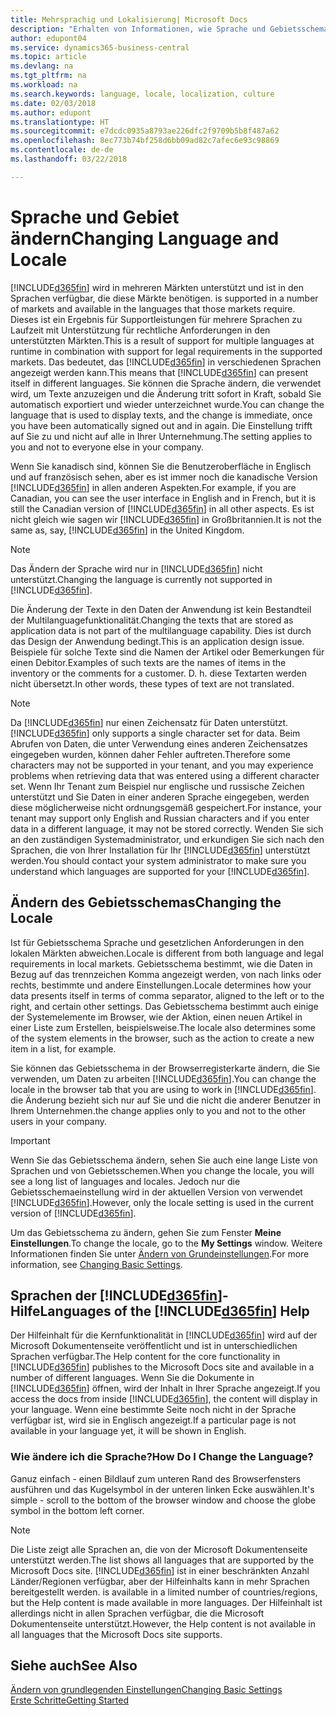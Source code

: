 ```yaml
---
title: Mehrsprachig und Lokalisierung| Microsoft Docs
description: "Erhalten von Informationen, wie Sprache und Gebietsschema die Benutzeroberfläche in Business Central. beeinflussen."
author: edupont04
ms.service: dynamics365-business-central
ms.topic: article
ms.devlang: na
ms.tgt_pltfrm: na
ms.workload: na
ms.search.keywords: language, locale, localization, culture
ms.date: 02/03/2018
ms.author: edupont
ms.translationtype: HT
ms.sourcegitcommit: e7dcdc0935a8793ae226dfc2f9709b5b8f487a62
ms.openlocfilehash: 8ec773b74bf258d6bb09ad82c7afec6e93c98869
ms.contentlocale: de-de
ms.lasthandoff: 03/22/2018

---
```

# <a name="changing-language-and-locale"></a><span data-ttu-id="ed287-103">Sprache und Gebiet ändern</span><span class="sxs-lookup"><span data-stu-id="ed287-103">Changing Language and Locale</span></span>
[!INCLUDE[d365fin](includes/d365fin_md.md)]<span data-ttu-id="ed287-104"> wird in mehreren Märkten unterstützt und ist in den Sprachen verfügbar, die diese Märkte benötigen.</span><span class="sxs-lookup"><span data-stu-id="ed287-104"> is supported in a number of markets and available in the languages that those markets require.</span></span> <span data-ttu-id="ed287-105">Dieses ist ein Ergebnis für Supportleistungen für mehrere Sprachen zu Laufzeit mit Unterstützung für rechtliche Anforderungen in den unterstützten Märkten.</span><span class="sxs-lookup"><span data-stu-id="ed287-105">This is a result of support for multiple languages at runtime in combination with support for legal requirements in the supported markets.</span></span> <span data-ttu-id="ed287-106">Das bedeutet, das [!INCLUDE[d365fin](includes/d365fin_md.md)] in verschiedenen Sprachen angezeigt werden kann.</span><span class="sxs-lookup"><span data-stu-id="ed287-106">This means that [!INCLUDE[d365fin](includes/d365fin_md.md)] can present itself in different languages.</span></span> <span data-ttu-id="ed287-107">Sie können die Sprache ändern, die verwendet wird, um Texte anzuzeigen und die Änderung tritt sofort in Kraft, sobald Sie automatisch exportiert und wieder unterzeichnet wurde.</span><span class="sxs-lookup"><span data-stu-id="ed287-107">You can change the language that is used to display texts, and the change is immediate, once you have been automatically signed out and in again.</span></span> <span data-ttu-id="ed287-108">Die Einstellung trifft auf Sie zu und nicht auf alle in Ihrer Unternehmung.</span><span class="sxs-lookup"><span data-stu-id="ed287-108">The setting applies to you and not to everyone else in your company.</span></span>  

<span data-ttu-id="ed287-109">Wenn Sie kanadisch sind, können Sie die Benutzeroberfläche in Englisch und auf französisch sehen, aber es ist immer noch die kanadische Version [!INCLUDE[d365fin](includes/d365fin_md.md)] in allen anderen Aspekten.</span><span class="sxs-lookup"><span data-stu-id="ed287-109">For example, if you are Canadian, you can see the user interface in English and in French, but it is still the Canadian version of [!INCLUDE[d365fin](includes/d365fin_md.md)] in all other aspects.</span></span> <span data-ttu-id="ed287-110">Es ist nicht gleich wie sagen wir [!INCLUDE[d365fin](includes/d365fin_md.md)] in Großbritannien.</span><span class="sxs-lookup"><span data-stu-id="ed287-110">It is not the same as, say, [!INCLUDE[d365fin](includes/d365fin_md.md)] in the United Kingdom.</span></span>  

> [!NOTE]  
>  <span data-ttu-id="ed287-111">Das Ändern der Sprache wird nur in [!INCLUDE[d365fin](includes/d365fin_md.md)] nicht unterstützt.</span><span class="sxs-lookup"><span data-stu-id="ed287-111">Changing the language is currently not supported in [!INCLUDE[d365fin](includes/d365fin_md.md)].</span></span>

<span data-ttu-id="ed287-112">Die Änderung der Texte in den Daten der Anwendung ist kein Bestandteil der Multilanguagefunktionalität.</span><span class="sxs-lookup"><span data-stu-id="ed287-112">Changing the texts that are stored as application data is not part of the multilanguage capability.</span></span> <span data-ttu-id="ed287-113">Dies ist durch das Design der Anwendung bedingt.</span><span class="sxs-lookup"><span data-stu-id="ed287-113">This is an application design issue.</span></span> <span data-ttu-id="ed287-114">Beispiele für solche Texte sind die Namen der Artikel oder Bemerkungen für einen Debitor.</span><span class="sxs-lookup"><span data-stu-id="ed287-114">Examples of such texts are the names of items in the inventory or the comments for a customer.</span></span> <span data-ttu-id="ed287-115">D. h. diese Textarten werden nicht übersetzt.</span><span class="sxs-lookup"><span data-stu-id="ed287-115">In other words, these types of text are not translated.</span></span>  

> [!NOTE]  
>  <span data-ttu-id="ed287-116">Da  [!INCLUDE[d365fin](includes/d365fin_md.md)] nur einen Zeichensatz für Daten unterstützt.</span><span class="sxs-lookup"><span data-stu-id="ed287-116">[!INCLUDE[d365fin](includes/d365fin_md.md)] only supports a single character set for data.</span></span> <span data-ttu-id="ed287-117">Beim Abrufen von Daten, die unter Verwendung eines anderen Zeichensatzes eingegeben wurden, können daher Fehler auftreten.</span><span class="sxs-lookup"><span data-stu-id="ed287-117">Therefore some characters may not be supported in your tenant, and you may experience problems when retrieving data that was entered using a different character set.</span></span> <span data-ttu-id="ed287-118">Wenn Ihr Tenant zum Beispiel nur englische und russische Zeichen unterstützt und Sie Daten in einer anderen Sprache eingegeben, werden diese möglicherweise nicht ordnungsgemäß gespeichert.</span><span class="sxs-lookup"><span data-stu-id="ed287-118">For instance, your tenant may support only English and Russian characters and if you enter data in a different language, it may not be stored correctly.</span></span> <span data-ttu-id="ed287-119">Wenden Sie sich an den zuständigen Systemadministrator, und erkundigen Sie sich nach den Sprachen, die von Ihrer Installation für Ihr [!INCLUDE[d365fin](includes/d365fin_md.md)] unterstützt werden.</span><span class="sxs-lookup"><span data-stu-id="ed287-119">You should contact your system administrator to make sure you understand which languages are supported for your [!INCLUDE[d365fin](includes/d365fin_md.md)].</span></span>  

## <a name="changing-the-locale"></a><span data-ttu-id="ed287-120">Ändern des Gebietsschemas</span><span class="sxs-lookup"><span data-stu-id="ed287-120">Changing the Locale</span></span>
<span data-ttu-id="ed287-121">Ist für Gebietsschema Sprache und gesetzlichen Anforderungen in den lokalen Märkten abweichen.</span><span class="sxs-lookup"><span data-stu-id="ed287-121">Locale is different from both language and legal requirements in local markets.</span></span> <span data-ttu-id="ed287-122">Gebietsschema bestimmt, wie die Daten in Bezug auf das trennzeichen Komma angezeigt werden, von nach links oder rechts, bestimmte und andere Einstellungen.</span><span class="sxs-lookup"><span data-stu-id="ed287-122">Locale determines how your data presents itself in terms of comma separator, aligned to the left or to the right, and certain other settings.</span></span> <span data-ttu-id="ed287-123">Das Gebietsschema bestimmt auch einige der Systemelemente im Browser, wie der Aktion, einen neuen Artikel in einer Liste zum Erstellen, beispielsweise.</span><span class="sxs-lookup"><span data-stu-id="ed287-123">The locale also determines some of the system elements in the browser, such as the action to create a new item in a list, for example.</span></span>  

<span data-ttu-id="ed287-124">Sie können das Gebietsschema in der Browserregisterkarte ändern, die Sie verwenden, um Daten zu arbeiten [!INCLUDE[d365fin](includes/d365fin_md.md)].</span><span class="sxs-lookup"><span data-stu-id="ed287-124">You can change the locale in the browser tab that you are using to work in [!INCLUDE[d365fin](includes/d365fin_md.md)].</span></span> <span data-ttu-id="ed287-125">die Änderung bezieht sich nur auf Sie und die nicht die anderer Benutzer in Ihrem Unternehmen.</span><span class="sxs-lookup"><span data-stu-id="ed287-125">the change applies only to you and not to the other users in your company.</span></span>  

> [!IMPORTANT]  
>  <span data-ttu-id="ed287-126">Wenn Sie das Gebietsschema ändern, sehen Sie auch eine lange Liste von Sprachen und von Gebietsschemen.</span><span class="sxs-lookup"><span data-stu-id="ed287-126">When you change the locale, you will see a long list of languages and locales.</span></span> <span data-ttu-id="ed287-127">Jedoch nur die Gebietsschemaeinstellung wird in der aktuellen Version von verwendet [!INCLUDE[d365fin](includes/d365fin_md.md)].</span><span class="sxs-lookup"><span data-stu-id="ed287-127">However, only the locale setting is used in the current version of [!INCLUDE[d365fin](includes/d365fin_md.md)].</span></span>  

<span data-ttu-id="ed287-128">Um das Gebietsschema zu ändern, gehen Sie zum Fenster **Meine Einstellungen**.</span><span class="sxs-lookup"><span data-stu-id="ed287-128">To change the locale, go to the **My Settings** window.</span></span> <span data-ttu-id="ed287-129">Weitere Informationen finden Sie unter [Ändern von Grundeinstellungen](ui-change-basic-settings.md).</span><span class="sxs-lookup"><span data-stu-id="ed287-129">For more information, see [Changing Basic Settings](ui-change-basic-settings.md).</span></span>  

## <a name="languages-of-the-included365finincludesd365finmdmd-help"></a><span data-ttu-id="ed287-130">Sprachen der [!INCLUDE[d365fin](includes/d365fin_md.md)]-Hilfe</span><span class="sxs-lookup"><span data-stu-id="ed287-130">Languages of the [!INCLUDE[d365fin](includes/d365fin_md.md)] Help</span></span>
<span data-ttu-id="ed287-131">Der Hilfeinhalt für die Kernfunktionalität in [!INCLUDE[d365fin](includes/d365fin_md.md)] wird auf der Microsoft Dokumentenseite veröffentlicht und ist in unterschiedlichen Sprachen verfügbar.</span><span class="sxs-lookup"><span data-stu-id="ed287-131">The Help content for the core functionality in [!INCLUDE[d365fin](includes/d365fin_md.md)] publishes to the Microsoft Docs site and available in a number of different languages.</span></span> <span data-ttu-id="ed287-132">Wenn Sie die Dokumente in [!INCLUDE[d365fin](includes/d365fin_md.md)] öffnen, wird der Inhalt in Ihrer Sprache angezeigt.</span><span class="sxs-lookup"><span data-stu-id="ed287-132">If you access the docs from inside [!INCLUDE[d365fin](includes/d365fin_md.md)], the content will display in your language.</span></span> <span data-ttu-id="ed287-133">Wenn eine bestimmte Seite noch nicht in der Sprache verfügbar ist, wird sie in Englisch angezeigt.</span><span class="sxs-lookup"><span data-stu-id="ed287-133">If a particular page is not available in your language yet, it will be shown in English.</span></span>

### <a name="how-do-i-change-the-language"></a><span data-ttu-id="ed287-134">Wie ändere ich die Sprache?</span><span class="sxs-lookup"><span data-stu-id="ed287-134">How Do I Change the Language?</span></span>
<span data-ttu-id="ed287-135">Ganuz einfach - einen Bildlauf zum unteren Rand des Browserfensters ausführen und das Kugelsymbol in der unteren linken Ecke auswählen.</span><span class="sxs-lookup"><span data-stu-id="ed287-135">It's simple - scroll to the bottom of the browser window and choose the globe symbol in the bottom left corner.</span></span>

> [!NOTE]  
> <span data-ttu-id="ed287-136">Die Liste zeigt alle Sprachen an, die von der Microsoft Dokumentenseite unterstützt werden.</span><span class="sxs-lookup"><span data-stu-id="ed287-136">The list shows all languages that are supported by the Microsoft Docs site.</span></span> [!INCLUDE[d365fin](includes/d365fin_md.md)]<span data-ttu-id="ed287-137"> ist in einer beschränkten Anzahl Länder/Regionen verfügbar, aber der Hilfeinhalts kann in mehr Sprachen bereitgestellt werden.</span><span class="sxs-lookup"><span data-stu-id="ed287-137"> is available in a limited number of countries/regions, but the Help content is made available in more languages.</span></span> <span data-ttu-id="ed287-138">Der Hilfeinhalt ist allerdings nicht in allen Sprachen verfügbar, die die Microsoft Dokumentenseite unterstützt.</span><span class="sxs-lookup"><span data-stu-id="ed287-138">However, the Help content is not available in all languages that the Microsoft Docs site supports.</span></span>

## <a name="see-also"></a><span data-ttu-id="ed287-139">Siehe auch</span><span class="sxs-lookup"><span data-stu-id="ed287-139">See Also</span></span>  
[<span data-ttu-id="ed287-140">Ändern von grundlegenden Einstellungen</span><span class="sxs-lookup"><span data-stu-id="ed287-140">Changing Basic Settings</span></span>](ui-change-basic-settings.md)  
[<span data-ttu-id="ed287-141">Erste Schritte</span><span class="sxs-lookup"><span data-stu-id="ed287-141">Getting Started</span></span>](product-get-started.md)  

